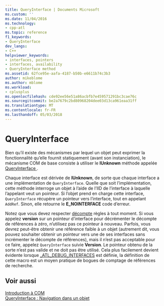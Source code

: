 ```yaml
---
title: QueryInterface | Documents Microsoft
ms.custom: ''
ms.date: 11/04/2016
ms.technology:
- cpp-atl
ms.topic: reference
f1_keywords:
- QueryInterface
dev_langs:
- C++
helpviewer_keywords:
- interfaces, pointers
- interfaces, availability
- QueryInterface method
ms.assetid: 62fce95e-aafa-4187-b50b-e6611b74c3b3
author: mikeblome
ms.author: mblome
ms.workload:
- cplusplus
ms.openlocfilehash: cde92ee56e51a86acbfb7e459571291bc3cae76c
ms.sourcegitcommit: be2a7679c2bd80968204dee03d13ca961eaa31ff
ms.translationtype: MT
ms.contentlocale: fr-FR
ms.lasthandoff: 05/03/2018
---
```

# <a name="queryinterface"></a>QueryInterface
Bien qu’il existe des mécanismes par lequel un objet peut exprimer la fonctionnalité qu’elle fournit statiquement (avant son instanciation), le mécanisme COM de base consiste à utiliser le **IUnknown** méthode appelée [QueryInterface ](http://msdn.microsoft.com/library/windows/desktop/ms682521).  
  
 Chaque interface est dérivée de **IUnknown**, de sorte que chaque interface a une implémentation de `QueryInterface`. Quelle que soit l’implémentation, cette méthode interroge un objet à l’aide de l’IID de l’interface à laquelle l’appelant veut un pointeur. Si l’objet prend en charge cette interface, `QueryInterface` récupère un pointeur vers l’interface, tout en appelant `AddRef`. Sinon, elle retourne le **E_NOINTERFACE** code d’erreur.  
  
 Notez que vous devez respecter [décompte](../atl/reference-counting.md) règles à tout moment. Si vous appelez **version** sur un pointeur d’interface pour décrémenter le décompte de références à zéro, n’utilisez pas ce pointeur à nouveau. Parfois, vous devrez peut-être obtenir une référence faible à un objet (autrement dit, vous pouvez souhaiter obtenir un pointeur vers une de ses interfaces sans incrémenter le décompte de références), mais il n’est pas acceptable pour ce faire, appelez `QueryInterface` suivie  **Version**. Le pointeur obtenu de la sorte n’est pas valide et ne doit pas être utilisé. Cela plus facilement devient évidente lorsque [_ATL_DEBUG_INTERFACES](reference/debugging-and-error-reporting-macros.md#_atl_debug_interfaces) est définie, la définition de cette macro est un moyen pratique de bogues de comptage de références de recherche.  
  
## <a name="see-also"></a>Voir aussi  
 [Introduction à COM](../atl/introduction-to-com.md)   
 [QueryInterface : Navigation dans un objet](http://msdn.microsoft.com/library/windows/desktop/ms687230)

